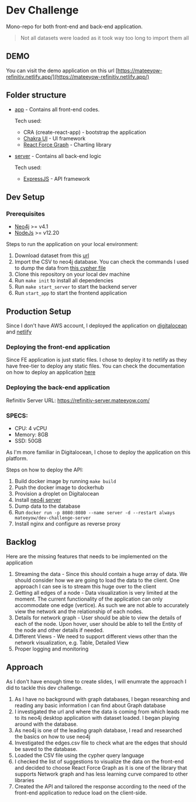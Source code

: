 # Dev Challenge


Mono-repo for both front-end and back-end application. 

> Not all datasets were loaded as it took way too long to import them all
## DEMO

You can visit the demo application on this url [https://mateeyow-refinitiv.netlify.app/](https://mateeyow-refinitiv.netlify.app/)

## Folder structure

- [app](/app) - Contains all front-end codes.

  Tech used:
  - CRA (create-react-app) - bootstrap the application
  - [Chakra UI](https://chakra-ui.com/) - UI framework
  - [React Force Graph](https://github.com/vasturiano/react-force-graph) - Charting library

- [server](/server) - Contains all back-end logic

  Tech used:
  - [ExpressJS](http://expressjs.com/) - API framework

## Dev Setup

### Prerequisites

- [Neo4j](https://neo4j.com/download-center/#desktop) >= v4.1
- [NodeJs](https://nodejs.org/en/) >= v12.20

Steps to run the application on your local environment:

1. Download dataset from this [url](https://offshoreleaks-data.icij.org/offshoreleaks/csv/csv_paradise_papers.2018-02-14.zip)
2. Import the CSV to neo4j database. You can check the commands I used to dump the data from [this cypher file](/init.cypher)
3. Clone this repository on your local dev machine
4. Run `make init` to install all dependencies
5. Run `make start_server` to start the backend server
6. Run `start_app` to start the frontend application

## Production Setup

Since I don't have AWS account, I deployed the application on [digitalocean](digitalocean.com/) and [netlify](https://www.netlify.com/)

### Deploying the front-end application

Since FE application is just static files. I chose to deploy it to netlify as they have free-tier to deploy any static files. You can check the documentation on how to deploy an application [here](https://docs.netlify.com/site-deploys/create-deploys/)

### Deploying the back-end application

Refinitiv Server URL: https://refinitiv-server.mateeyow.com/

### SPECS:

- CPU: 4 vCPU
- Memory: 8GB
- SSD: 50GB

As I'm more familiar in Digitalocean, I chose to deploy the application on this platform. 

Steps on how to deploy the API:
1. Build docker image by running `make build`
1. Push the docker image to dockerhub
1. Provision a droplet on Digitalocean
1. Install [neo4j server](https://www.digitalocean.com/community/tutorials/how-to-install-and-configure-neo4j-on-ubuntu-20-04)
1. Dump data to the database
1. Run `docker run -p 8080:8080 --name server -d --restart always mateeyow/dev-challenge-server`
1. Install nginx and configure as reverse proxy

## Backlog

Here are the missing features that needs to be implemented on the application

1. Streaming the data - Since this should contain a huge array of data. We should consider how we are going to load the data to the client. One approach I can see is to stream this huge over to the client
1. Getting all edges of a node - Data visualization is very limited at the moment. The current functionality of the application can only accommodate one edge (vertice). As such we are not able to accurately view the network and the relationship of each nodes.
1. Details for network graph - User should be able to view the details of each of the node. Upon hover, user should be able to tell the Entity of the node and other details if needed.
1. Different Views - We need to support different views other than the network visualization, e.g. Table, Detailed View
1. Proper logging and monitoring

## Approach

As I don't have enough time to create slides, I will enumrate the approach I did to tackle this dev challenge.

1. As I have no background with graph databases, I began researching and reading any basic information I can find about Graph database
1. I investigated the url and where the data is coming from which leads me to its neo4j desktop application with dataset loaded. I began playing around with the database.
1. As neo4j is one of the leading graph database, I read and researched the basics on how to use neo4j
1. Investigated the edges.csv file to check what are the edges that should be saved to the database.
1. Loaded the CSV file using the cypher query language
1. I checked the list of suggestions to visualize the data on the front-end and decided to choose React Force Graph as it is one of the library that supports Network graph and has less learning curve compared to other libraries
1. Created the API and tailored the response according to the need of the front-end application to reduce load on the client-side.
